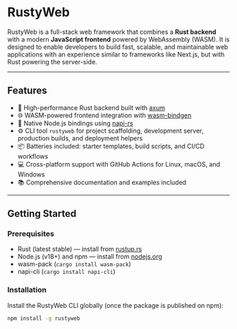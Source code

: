 # RustyWeb

RustyWeb is a full-stack web framework that combines a **Rust backend** with a modern **JavaScript frontend** powered by WebAssembly (WASM). It is designed to enable developers to build fast, scalable, and maintainable web applications with an experience similar to frameworks like Next.js, but with Rust powering the server-side.

---

## Features

- 🚀 High-performance Rust backend built with [axum](https://docs.rs/axum)
- 🌐 WASM-powered frontend integration with [wasm-bindgen](https://rustwasm.github.io/wasm-bindgen/)
- 🔗 Native Node.js bindings using [napi-rs](https://napi.rs/)
- ⚙️ CLI tool `rustyweb` for project scaffolding, development server, production builds, and deployment helpers
- 📦 Batteries included: starter templates, build scripts, and CI/CD workflows
- 💻 Cross-platform support with GitHub Actions for Linux, macOS, and Windows
- 📚 Comprehensive documentation and examples included

---

## Getting Started

### Prerequisites

- Rust (latest stable) — install from [rustup.rs](https://rustup.rs)
- Node.js (v18+) and npm — install from [nodejs.org](https://nodejs.org)
- wasm-pack (`cargo install wasm-pack`)
- napi-cli (`cargo install napi-cli`)

### Installation

Install the RustyWeb CLI globally (once the package is published on npm):

```bash
npm install -g rustyweb
